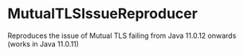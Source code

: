 # MutualTLSIssueReproducer
 Reproduces the issue of Mutual TLS failing from Java 11.0.12 onwards (works in Java 11.0.11)
